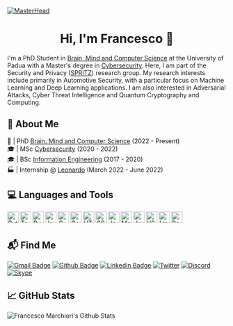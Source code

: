 [![MasterHead](https://i.postimg.cc/KjzmjZ1N/premiere4.gif)](https://www.math.unipd.it/~fmarchio/)
<h1 align="center">Hi, I'm Francesco 👋</h1>

I'm a PhD Student in [Brain, Mind and Computer Science][UniPD_BMCS] at the University of Padua with a Master's degree in [Cybersecurity][UniPD_CS]. Here, I am part of the Security and Privacy ([SPRITZ][SPRITZ]) research group. My research interests include primarily in Automotive Security, with a particular focus on Machine Learning and Deep Learning applications. I am also interested in Adversarial Attacks, Cyber Threat Intelligence and Quantum Cryptography and Computing.

## 🔎 About Me 

📖 | PhD [Brain, Mind and Computer Science][UniPD_BMCS] (2022 - Present)<br>
🎓 | MSc [Cybersecurity][UniPD_CS] (2020 - 2022)<br>
🎓 | BSc [Information Engineering][UniPD_IE] (2017 - 2020)<br>
🏭 | Internship @ [Leonardo][Leonardo] (March 2022 - June 2022)

## 💻 Languages and Tools

<img align="left" alt="Python" width="26px" src="https://cdn.jsdelivr.net/gh/devicons/devicon/icons/python/python-original.svg"/>
<img align="left" alt="TensorFlow" width="26px" src="https://cdn.jsdelivr.net/gh/devicons/devicon/icons/tensorflow/tensorflow-original.svg"/>
<img align="left" alt="PyTorch" width="26px" src="https://cdn.jsdelivr.net/gh/devicons/devicon/icons/pytorch/pytorch-original.svg"/>
<img align="left" alt="Java" width="26px" src="https://cdn.jsdelivr.net/gh/devicons/devicon/icons/java/java-original.svg"/>
<img align="left" alt="C" width="26px" src="https://cdn.jsdelivr.net/gh/devicons/devicon/icons/c/c-original.svg"/>
<img align="left" alt="C++" width="26px" src="https://cdn.jsdelivr.net/gh/devicons/devicon/icons/cplusplus/cplusplus-original.svg"/>
<img align="left" alt="HTML" width="26px" src="https://cdn.jsdelivr.net/gh/devicons/devicon/icons/html5/html5-original.svg"/>
<img align="left" alt="CSS" width="26px" src="https://cdn.jsdelivr.net/gh/devicons/devicon/icons/css3/css3-original.svg"/>
<img align="left" alt="JavaScript" width="26px" src="https://cdn.jsdelivr.net/gh/devicons/devicon/icons/javascript/javascript-original.svg"/>
<img align="left" alt="MatLab" width="26px" src="https://cdn.jsdelivr.net/gh/devicons/devicon/icons/matlab/matlab-original.svg"/>
<img align="left" alt="Jupyter" width="26px" src="https://cdn.jsdelivr.net/gh/devicons/devicon/icons/jupyter/jupyter-original.svg"/>
<img align="left" alt="VS Code" width="26px" src="https://cdn.jsdelivr.net/gh/devicons/devicon/icons/vscode/vscode-original.svg"/>
<img align="left" alt="Linux" width="26px" src="https://cdn.jsdelivr.net/gh/devicons/devicon/icons/linux/linux-original.svg"/>
<img align="left" alt="Bash" width="26px" src="https://cdn.jsdelivr.net/gh/devicons/devicon/icons/bash/bash-original.svg"/>

<br />
<br />

## 📬 Find Me

[![Gmail Badge](https://img.shields.io/badge/Gmail-D14836?style=for-the-badge&logo=gmail&logoColor=white&link=mailto:francesco.marchiori98@gmail.com)](mailto:francesco.marchiori98@gmail.com)
[![Github Badge](https://img.shields.io/badge/GitHub-100000?style=for-the-badge&logo=github&logoColor=white&link=https://github.com/FrancescoMarchiori)](https://github.com/Mhackiori)
[![Linkedin Badge](https://img.shields.io/badge/LinkedIn-0077B5?style=for-the-badge&logo=linkedin&logoColor=white&link=https://www.linkedin.com/in/francesco-marchiori-1b9059219/)](https://www.linkedin.com/in/francescomarchiori/)
[![Twitter](https://img.shields.io/badge/Twitter-%231DA1F2.svg?style=for-the-badge&logo=Twitter&logoColor=white&link=https://twitter.com/Mhackiori)](https://twitter.com/Mhackiori)
[![Discord](https://img.shields.io/badge/Discord-%235865F2.svg?style=for-the-badge&logo=discord&logoColor=white&link=https://discord.com/users/735846467905912974)](https://discord.com/users/735846467905912974)
[![Skype](https://img.shields.io/badge/Skype-%2300AFF0.svg?style=for-the-badge&logo=Skype&logoColor=white&link=https://join.skype.com/invite/Dh2TiRzGTFTZ)](https://join.skype.com/invite/Dh2TiRzGTFTZ)

## 📈 GitHub Stats

<img alt="Francesco Marchiori's Github Stats" src="https://github-readme-stats.vercel.app/api?username=Mhackiori&show_icons=true&hide_border=true&bg_color=-25,25241c,9250c1&title_color=fff&text_color=fff" />


[website]: https://www.math.unipd.it/~fmarchio/
[UniPD_IE]: https://en.didattica.unipd.it/off/2017/LT/IN/IN0513
[UniPD_CS]: https://en.didattica.unipd.it/off/2020/LM/SC/SC2542
[UniPD_BMCS]: http://hit.psy.unipd.it/BMCS-Overview
[Leonardo]: https://www.leonardo.com/
[SPRITZ]: https://spritz.math.unipd.it/
